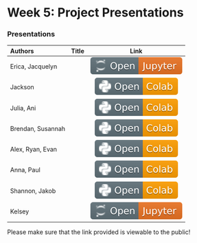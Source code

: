 # Week 5: Project Presentations

### Presentations
| Authors                   | Title    | Link |
| :---------------          | :--------------- | :----------:   |
| Erica, Jacquelyn          |  | [![Link](../tools/buttons/open-jupyter.svg)](https://files.node.ishaandey.com/week-5/presentations/erica-jacquelyn.html) |
| Jackson                   |  | [![Link](../tools/buttons/open-colab.svg)](https://colab.research.google.com/drive/18emDAf8GlJh0nYQJuAM1ZbMTbT4JVqrv?usp=sharing) |
| Julia, Ani                |  | [![Link](../tools/buttons/open-colab.svg)](https://colab.research.google.com/drive/1AWO-3Pba-pJ5uZH6MjNu7Xk89nBxS1Cu?usp=sharing) |
| Brendan, Susannah         |  | [![Link](../tools/buttons/open-colab.svg)](https://colab.research.google.com/drive/1NfJe_FdMSG-dFZcxAvYr4cehtPEt5RcB?usp=sharing) |
| Alex, Ryan, Evan          |  | [![Link](../tools/buttons/open-colab.svg)](https://colab.research.google.com/drive/1Sw1wUsLiIrNF4iZhQmYNG7XmACotsQGt?usp=sharing) |
| Anna, Paul                |  | [![Link](../tools/buttons/open-colab.svg)](https://colab.research.google.com/drive/1Nn42X4JKW1HluDb_6N3M_KAU0U9iACX5?usp=sharing) |
| Shannon, Jakob            |  | [![Link](../tools/buttons/open-colab.svg)](https://colab.research.google.com/drive/1vsche4hTayXbYZxsN9AAXOAz8A6_YH2C?usp=sharing) |
| Kelsey                    |  | [![Link](../tools/buttons/open-jupyter.svg)](https://files.node.ishaandey.com/week-5/presentations/kelsey.html) |


Please make sure that the link provided is viewable to the public!